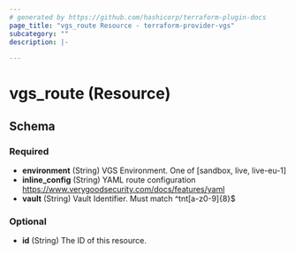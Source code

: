 ```yaml
---
# generated by https://github.com/hashicorp/terraform-plugin-docs
page_title: "vgs_route Resource - terraform-provider-vgs"
subcategory: ""
description: |-
  
---
```


# vgs_route (Resource)





<!-- schema generated by tfplugindocs -->
## Schema

### Required

- **environment** (String) VGS Environment. One of [sandbox, live, live-eu-1]
- **inline_config** (String) YAML route configuration https://www.verygoodsecurity.com/docs/features/yaml
- **vault** (String) Vault Identifier. Must match ^tnt[a-z0-9]{8}$

### Optional

- **id** (String) The ID of this resource.


